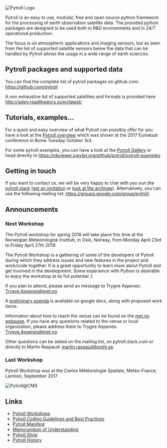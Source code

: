 ![Pytroll Logo](https://raw.githubusercontent.com/pytroll/pytroll/master/web/source/images/pytroll_dark_small.png)

Pytroll is an easy to use, modular, free and open source python framework for the processing of earth observation satellite data. The provided python packages are designed to be used both in R&D environments and in 24/7 operational production.

The focus is on atmospheric applications and imaging sensors, but as seen from the list of supported satellite sensors below the data that can be handled by Pytroll allows the usage in a wide range of earth sciences.

## Pytroll packages and supported data

You can find the complete list of pytroll packages on github.com: <https://github.com/pytroll>

A non exhaustive list of supported satellites and formats is provided here: <http://satpy.readthedocs.io/en/latest/>

## Tutorials, examples...

For a quick and easy overview of what Pytroll can possibly offer for you have a look at the [Pytroll overview](https://docs.google.com/presentation/d/10QSq6H0QL4WruEiY-1TU4Rk-f05QzZOZ1UoD9adx9ow/edit?usp=sharing) which was shown at the 2017 Eumetsat conference in Rome Tuesday October 3rd.

For some pytroll examples, you can have a look at the [Pytroll Gallery](gallery.md) or head directly to <https://nbviewer.jupyter.org/github/pytroll/pytroll-examples>

## Getting in touch

If you want to contact us, we will be very happy to chat with you oun the [pytroll slack](https://pytroll.slack.com) ([get an invitation](https://pytrollslackin.herokuapp.com/) or [look at the archives](https://pytroll.slackarchive.io)).
Alternatively, you can use the following mailing list: <https://groups.google.com/group/pytroll>.

## Announcements

### Next Workshop

The Pytroll workshop for spring 2018 will take place this time at the Norwegian Meteorologisk Institutt, in Oslo, Norway, from Monday April 23rd to Friday April 27th 2018.

The Pytroll Workshop is a gathering of some of the developers of Pytroll during which they address issues and new features in the project and work/code together. It is a great opportunity to learn more about Pytroll and get involved in the development. Some experience with Python is  desirable to enjoy the workshop at its full potential :)

If you plan to attend, please send an message to Trygve Aspenes: Trygve.Aspenes@met.no

A [preliminary agenda](https://docs.google.com/document/d/1VSQS-ObcqwjTzy101OgPMB6T8OUyKfkfQOF1Ppe2fac/edit) is available on google docs, along with proposed work items.

Information about how to reach the venue can be found on the [met.no webpage](https://www.met.no/en/contact-us/travel-here). If you have any questions related to the venue or local organization, please address them to Trygve Aspenes: Trygve.Aspenes@met.no

Other questions can be asked on the mailing list, on pytroll.slack.com or directly to Martin Raspaud: martin.raspaud@smhi.se.

### Last Workshop

Pytroll Workshop was at the Centre Météorologie Spatiale, Météo-France, Lannion, September 2017

![Pytroll@CMS](https://github.com/pytroll/pytroll/blob/master/web/source/_static/PytrollGroupLannion20170914_small.JPG?raw=true)

## Links

- [Pytroll Workshops](workshops.md)
- [Pytroll Coding Guidelines and Best Practices](guidelines.md)
- [Pytroll Manifest](manifest.md)
- [Memorandum of Understanding](pytroll_mou_20170222.pdf)
- [Pytroll Shop](http://pytroll.spreadshirt.net/)
- [Pytroll History](https://youtu.be/tZcKpB6yPWo)
